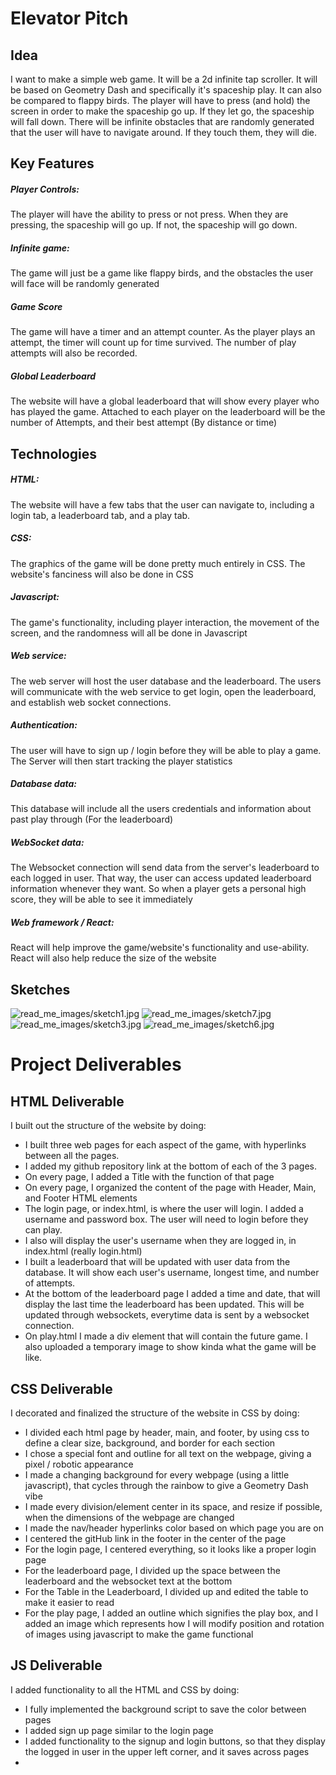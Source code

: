 # Elevator Pitch
## Idea
I want to make a simple web game. 
It will be a 2d infinite tap scroller. It will be based on Geometry Dash and specifically it's spaceship play. 
It can also be compared to flappy birds. 
The player will have to press (and hold) the screen in order to make the spaceship go up. 
If they let go, the spaceship will fall down.
There will be infinite obstacles that are randomly generated that the user will have to navigate around. 
If they touch them, they will die.

## Key Features
##### Player Controls:
The player will have the ability to press or not press. When they are pressing, the spaceship will go up. If not, the spaceship will go down.
##### Infinite game:
The game will just be a game like flappy birds, and the obstacles the user will face will be randomly generated
##### Game Score
The game will have a timer and an attempt counter. 
As the player plays an attempt, the timer will count up for time survived. 
The number of play attempts will also be recorded.
##### Global Leaderboard
The website will have a global leaderboard that will show every player who has played the game. 
Attached to each player on the leaderboard will be the number of Attempts, and their best attempt (By distance or time)


## Technologies
##### HTML:
The website will have a few tabs that the user can navigate to, including a login tab, a leaderboard tab, and a play tab. 
##### CSS: 
The graphics of the game will be done pretty much entirely in CSS. The website's fanciness will also be done in CSS
##### Javascript: 
The game's functionality, including player interaction, the movement of the screen, and the randomness will all be done in Javascript
##### Web service:
The web server will host the user database and the leaderboard.
The users will communicate with the web service to get login, open the leaderboard, and establish web socket connections.
##### Authentication:
The user will have to sign up / login before they will be able to play a game. The Server will then start tracking the player statistics
##### Database data:
This database will include all the users credentials and information about past play through (For the leaderboard)
##### WebSocket data:
The Websocket connection will send data from the server's leaderboard to each logged in user. 
That way, the user can access updated leaderboard information whenever they want. 
So when a player gets a personal high score, they will be able to see it immediately
##### Web framework / React:
React will help improve the game/website's functionality and use-ability.
React will also help reduce the size of the website

## Sketches
![read_me_images/sketch1.jpg](read_me_images/sketch1.jpg)
![read_me_images/sketch7.jpg](read_me_images/sketch7.jpg)
![read_me_images/sketch3.jpg](read_me_images/sketch3.jpg)
![read_me_images/sketch6.jpg](read_me_images/sketch6.jpg)

# Project Deliverables
## HTML Deliverable
I built out the structure of the website by doing:
* I built three web pages for each aspect of the game, with hyperlinks between all the pages.
* I added my github repository link at the bottom of each of the 3 pages.
* On every page, I added a Title with the function of that page
* On every page, I organized the content of the page with Header, Main, and Footer HTML elements
* The login page, or index.html, is where the user will login. I added a username and password box. The user will need to login before they can play.
* I also will display the user's username when they are logged in, in index.html (really login.html)
* I built a leaderboard that will be updated with user data from the database. It will show each user's username, longest time, and number of attempts.
* At the bottom of the leaderboard page I added a time and date, that will display the last time the leaderboard has been updated. This will be updated through websockets, everytime data is sent by a websocket connection.
* On play.html I made a div element that will contain the future game. I also uploaded a temporary image to show kinda what the game will be like. 

## CSS Deliverable
I decorated and finalized the structure of the website in CSS by doing:
* I divided each html page by header, main, and footer, by using css to define a clear size, background, and border for each section
* I chose a special font and outline for all text on the webpage, giving a pixel / robotic appearance
* I made a changing background for every webpage (using a little javascript), that cycles through the rainbow to give a Geometry Dash vibe
* I made every division/element center in its space, and resize if possible, when the dimensions of the webpage are changed
* I made the nav/header hyperlinks color based on which page you are on
* I centered the gitHub link in the footer in the center of the page 
* For the login page, I centered everything, so it looks like a proper login page
* For the leaderboard page, I divided up the space between the leaderboard and the websocket text at the bottom
* For the Table in the Leaderboard, I divided up and edited the table to make it easier to read
* For the play page, I added an outline which signifies the play box, and I added an image which represents how I will modify position and rotation of images using javascript to make the game functional

## JS Deliverable
I added functionality to all the HTML and CSS by doing:
* I fully implemented the background script to save the color between pages
* I added sign up page similar to the login page
* I added functionality to the signup and login buttons, so that they display the logged in user in the upper left corner, and it saves across pages
* 